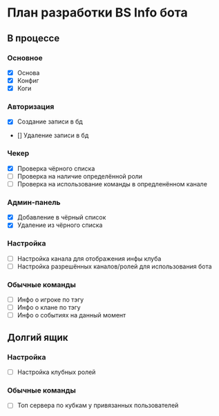 
# План разработки BS Info бота

## В процессе
### Основное
* [X] Основа
* [X] Конфиг
* [X] Коги

### Авторизация
* [X] Создание записи в бд
*  [] Удаление записи в бд

### Чекер
* [X] Проверка чёрного списка
* [ ] Проверка на наличие определённой роли
* [ ] Проверка на использование команды в опредленённом канале

### Админ-панель
* [X] Добавление в чёрный список
* [X] Удаление из чёрного списка

### Настройка
* [ ] Настройка канала для отображения инфы клуба
* [ ] Настройка разрешённых каналов/ролей для использования бота

### Обычные команды
* [ ] Инфо о игроке по тэгу
* [ ] Инфо о клане по тэгу
* [ ] Инфо о событиях на данный момент

## Долгий ящик
### Настройка
* [ ] Настройка клубных ролей

### Обычные команды
* [ ] Топ сервера по кубкам у привязанных пользователей
